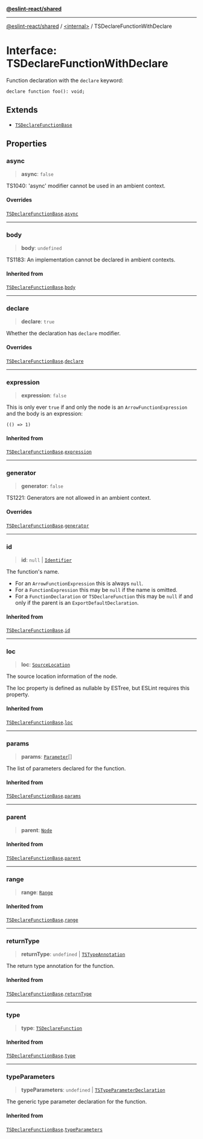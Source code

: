 [**@eslint-react/shared**](../../README.md)

***

[@eslint-react/shared](../../README.md) / [\<internal\>](../README.md) / TSDeclareFunctionWithDeclare

# Interface: TSDeclareFunctionWithDeclare

Function declaration with the `declare` keyword:
```
declare function foo(): void;
```

## Extends

- [`TSDeclareFunctionBase`](TSDeclareFunctionBase.md)

## Properties

### async

> **async**: `false`

TS1040: 'async' modifier cannot be used in an ambient context.

#### Overrides

[`TSDeclareFunctionBase`](TSDeclareFunctionBase.md).[`async`](TSDeclareFunctionBase.md#async)

***

### body

> **body**: `undefined`

TS1183: An implementation cannot be declared in ambient contexts.

#### Inherited from

[`TSDeclareFunctionBase`](TSDeclareFunctionBase.md).[`body`](TSDeclareFunctionBase.md#body)

***

### declare

> **declare**: `true`

Whether the declaration has `declare` modifier.

#### Overrides

[`TSDeclareFunctionBase`](TSDeclareFunctionBase.md).[`declare`](TSDeclareFunctionBase.md#declare)

***

### expression

> **expression**: `false`

This is only ever `true` if and only the node is an `ArrowFunctionExpression` and the body
is an expression:
```
(() => 1)
```

#### Inherited from

[`TSDeclareFunctionBase`](TSDeclareFunctionBase.md).[`expression`](TSDeclareFunctionBase.md#expression)

***

### generator

> **generator**: `false`

TS1221: Generators are not allowed in an ambient context.

#### Overrides

[`TSDeclareFunctionBase`](TSDeclareFunctionBase.md).[`generator`](TSDeclareFunctionBase.md#generator)

***

### id

> **id**: `null` \| [`Identifier`](Identifier.md)

The function's name.
- For an `ArrowFunctionExpression` this is always `null`.
- For a `FunctionExpression` this may be `null` if the name is omitted.
- For a `FunctionDeclaration` or `TSDeclareFunction` this may be `null` if
  and only if the parent is an `ExportDefaultDeclaration`.

#### Inherited from

[`TSDeclareFunctionBase`](TSDeclareFunctionBase.md).[`id`](TSDeclareFunctionBase.md#id)

***

### loc

> **loc**: [`SourceLocation`](SourceLocation.md)

The source location information of the node.

The loc property is defined as nullable by ESTree, but ESLint requires this property.

#### Inherited from

[`TSDeclareFunctionBase`](TSDeclareFunctionBase.md).[`loc`](TSDeclareFunctionBase.md#loc)

***

### params

> **params**: [`Parameter`](../type-aliases/Parameter.md)[]

The list of parameters declared for the function.

#### Inherited from

[`TSDeclareFunctionBase`](TSDeclareFunctionBase.md).[`params`](TSDeclareFunctionBase.md#params)

***

### parent

> **parent**: [`Node`](../type-aliases/Node.md)

#### Inherited from

[`TSDeclareFunctionBase`](TSDeclareFunctionBase.md).[`parent`](TSDeclareFunctionBase.md#parent)

***

### range

> **range**: [`Range`](../type-aliases/Range.md)

#### Inherited from

[`TSDeclareFunctionBase`](TSDeclareFunctionBase.md).[`range`](TSDeclareFunctionBase.md#range)

***

### returnType

> **returnType**: `undefined` \| [`TSTypeAnnotation`](TSTypeAnnotation.md)

The return type annotation for the function.

#### Inherited from

[`TSDeclareFunctionBase`](TSDeclareFunctionBase.md).[`returnType`](TSDeclareFunctionBase.md#returntype)

***

### type

> **type**: [`TSDeclareFunction`](../enumerations/AST_NODE_TYPES.md#tsdeclarefunction)

#### Inherited from

[`TSDeclareFunctionBase`](TSDeclareFunctionBase.md).[`type`](TSDeclareFunctionBase.md#type)

***

### typeParameters

> **typeParameters**: `undefined` \| [`TSTypeParameterDeclaration`](TSTypeParameterDeclaration.md)

The generic type parameter declaration for the function.

#### Inherited from

[`TSDeclareFunctionBase`](TSDeclareFunctionBase.md).[`typeParameters`](TSDeclareFunctionBase.md#typeparameters)
